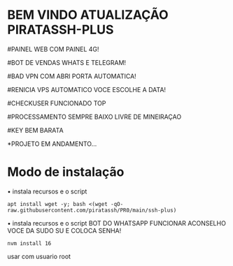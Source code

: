 # BEM VINDO ATUALIZAÇÃO PIRATASSH-PLUS

#PAINEL WEB COM PAINEL 4G!

#BOT DE VENDAS WHATS E TELEGRAM!

#BAD VPN COM ABRI PORTA AUTOMATICA!

#RENICIA VPS AUTOMATICO VOCE ESCOLHE A DATA!

#CHECKUSER FUNCIONADO TOP

#PROCESSAMENTO SEMPRE BAIXO LIVRE DE MINEIRAÇAO

#KEY BEM BARATA

*PROJETO EM ANDAMENTO...


# Modo de instalação
• instala recursos e o script
```
apt install wget -y; bash <(wget -qO- raw.githubusercontent.com/piratassh/PR0/main/ssh-plus)

```
• instala recursos e o script
BOT DO WHATSAPP FUNCIONAR
ACONSELHO VOCE DA SUDO SU E COLOCA SENHA!

```
nvm install 16

```
usar com usuario root
